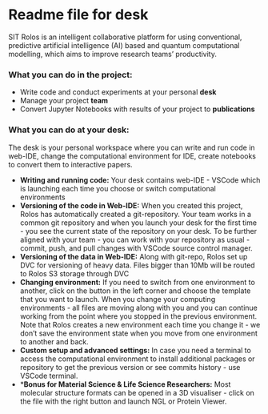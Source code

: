 
# Readme file for desk

SIT Rolos is an intelligent collaborative platform for using conventional, predictive artificial intelligence (AI) based and quantum computational modelling, which aims to improve research teams’ productivity.

### **What you can do in the project:**

- Write code and conduct experiments at your personal **desk**
- Manage your project **team**
- Convert Jupyter Notebooks with results of your project to **publications**

### What you can do at your desk:

The desk is your personal workspace where you can write and run code in web-IDE, change the computational environment for IDE, create notebooks to convert them to interactive papers.

- **Writing and running code:** Your desk contains web-IDE - VSCode which is launching each time you choose or switch computational environments
- **Versioning of the code in Web-IDE:** When you created this project, Rolos has automatically created a git-repository. Your team works in a common git repository and when you launch your desk for the first time - you see the current state of the repository on your desk. To be further aligned with your team - you can work with your repository as usual - commit, push, and pull changes with VSCode source control manager.
- **Versioning of the data in Web-IDE:** Along with git-repo, Rolos set up DVC for versioning of heavy data. Files bigger than 10Mb will be routed to Rolos S3 storage through DVC
- **Changing environment:** If you need to switch from one environment to another, click on the button in the left corner and choose the template that you want to launch. When you change your computing environments - all files are moving along with you and you can continue working from the point where you stopped in the previous environment. Note that Rolos creates a new environment each time you change it - we don’t save the environment state when you move from one environment to another and back.
- **Custom setup and advanced settings:** In case you need a terminal to access the computational environment to install additional packages or repository to get the previous version or see commits history - use VSCode terminal.
- ***Bonus for Material Science & Life Science Researchers:** Most molecular structure formats can be opened in a 3D visualiser - click on the file with the right button and launch NGL or Protein Viewer.
